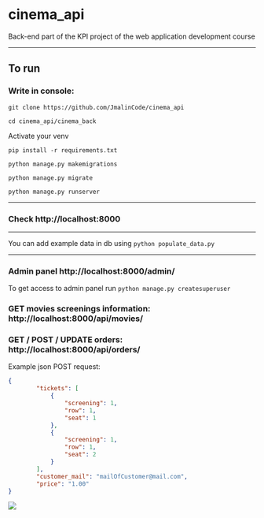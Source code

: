 # cinema_api
Back-end part of the KPI project of the web application development course

---
## To run 
### Write in console:

`git clone https://github.com/JmalinCode/cinema_api`

`cd cinema_api/cinema_back`

Activate your venv

`pip install -r requirements.txt`

`python manage.py makemigrations`

`python manage.py migrate`

`python manage.py runserver`

---

### Check http://localhost:8000

---

You can add example data in db using  `python populate_data.py ` 

---


### Admin panel http://localhost:8000/admin/
To get access to admin panel run `python manage.py createsuperuser`

### GET movies screenings information: http://localhost:8000/api/movies/
### GET / POST / UPDATE orders: http://localhost:8000/api/orders/

Example json POST request:
```json
{
        "tickets": [
            {
                "screening": 1,
                "row": 1,
                "seat": 1
            }, 
            {
                "screening": 1,
                "row": 1,
                "seat": 2
            }
        ],
        "customer_mail": "mailOfCustomer@mail.com",
        "price": "1.00"
}
```

![](https://camo.githubusercontent.com/ac13209e52632d84e059057f2a8110195656ec2be028b7b7d86b187466b35808/68747470733a2f2f63646e312e73617665706963652e72752f75706c6f6164732f323032312f31312f31352f37333231643663313364656239613834653261333231333637323235396461322d66756c6c2e706e67)
